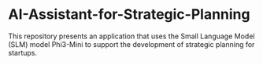 # AI-Assistant-for-Strategic-Planning
This repository presents an application that uses the Small Language Model (SLM) model Phi3-Mini to support the development of strategic planning for startups.
